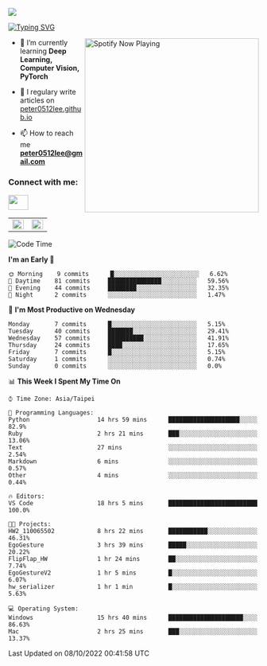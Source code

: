 ![](https://komarev.com/ghpvc/?username=peter0512lee&color=ff69b4)

[![Typing SVG](https://readme-typing-svg.herokuapp.com?color=F742BA&size=22&lines=Hi!+I'm+JYL)](https://git.io/typing-svg)

[<img src="https://spotify-now-playing.peter0512lee.vercel.app/api/spotify-playing" alt="Spotify Now Playing" width="350" align="right" />](https://open.spotify.com/user/21iyoswqgnkoe7peuesmqnhgy)

- 🌱 I’m currently learning **Deep Learning, Computer Vision, PyTorch**

- 📝 I regulary write articles on [peter0512lee.github.io](https://peter0512lee.github.io/)

- 📫 How to reach me **peter0512lee@gmail.com**

<h3 align="left">Connect with me:</h3>
<p align="left">
<a href="https://linkedin.com/in/jie-ying-li-b43a1416b" target="blank"><img align="center" src="https://raw.githubusercontent.com/rahuldkjain/github-profile-readme-generator/master/src/images/icons/Social/linked-in-alt.svg" height="30" width="40" /></a>
<!-- <a href="https://fb.com/peter0512lee" target="blank"><img align="center" src="https://raw.githubusercontent.com/rahuldkjain/github-profile-readme-generator/master/src/images/icons/Social/facebook.svg" alt="peter0512lee" height="30" width="40" /></a> -->
<!-- <a href="https://instagram.com/etiquette_ying" target="blank"><img align="center" src="https://raw.githubusercontent.com/rahuldkjain/github-profile-readme-generator/master/src/images/icons/Social/instagram.svg" alt="etiquette_ying" height="30" width="40" /></a> -->
<!-- <a href="https://medium.com/@peter0512lee" target="blank"><img align="center" src="https://raw.githubusercontent.com/rahuldkjain/github-profile-readme-generator/master/src/images/icons/Social/medium.svg" alt="@peter0512lee" height="30" width="40" /></a> -->
</p>

<table><tr><td valign="top" width="50%">

<img src="https://github-readme-stats.vercel.app/api?username=peter0512lee&hide_border=true&show_icons=true&locale=en" align="left" style="width: 100%" />

</td><td valign="top" width="50%">

<img src="https://github-readme-stats.vercel.app/api/top-langs?username=peter0512lee&hide_border=true&show_icons=true&locale=en&layout=compact" align="left" style="width: 100%" />

</td></tr></table>  

<!--START_SECTION:waka-->
![Code Time](http://img.shields.io/badge/Code%20Time-812%20hrs%207%20mins-blue)

**I'm an Early 🐤** 

```text
🌞 Morning    9 commits      █░░░░░░░░░░░░░░░░░░░░░░░░   6.62% 
🌆 Daytime    81 commits     ███████████████░░░░░░░░░░   59.56% 
🌃 Evening    44 commits     ████████░░░░░░░░░░░░░░░░░   32.35% 
🌙 Night      2 commits      ░░░░░░░░░░░░░░░░░░░░░░░░░   1.47%

```
📅 **I'm Most Productive on Wednesday** 

```text
Monday       7 commits      █░░░░░░░░░░░░░░░░░░░░░░░░   5.15% 
Tuesday      40 commits     ███████░░░░░░░░░░░░░░░░░░   29.41% 
Wednesday    57 commits     ██████████░░░░░░░░░░░░░░░   41.91% 
Thursday     24 commits     ████░░░░░░░░░░░░░░░░░░░░░   17.65% 
Friday       7 commits      █░░░░░░░░░░░░░░░░░░░░░░░░   5.15% 
Saturday     1 commits      ░░░░░░░░░░░░░░░░░░░░░░░░░   0.74% 
Sunday       0 commits      ░░░░░░░░░░░░░░░░░░░░░░░░░   0.0%

```


📊 **This Week I Spent My Time On** 

```text
⌚︎ Time Zone: Asia/Taipei

💬 Programming Languages: 
Python                   14 hrs 59 mins      ████████████████████░░░░░   82.9% 
Ruby                     2 hrs 21 mins       ███░░░░░░░░░░░░░░░░░░░░░░   13.06% 
Text                     27 mins             ░░░░░░░░░░░░░░░░░░░░░░░░░   2.54% 
Markdown                 6 mins              ░░░░░░░░░░░░░░░░░░░░░░░░░   0.57% 
Other                    4 mins              ░░░░░░░░░░░░░░░░░░░░░░░░░   0.44%

🔥 Editors: 
VS Code                  18 hrs 5 mins       █████████████████████████   100.0%

🐱‍💻 Projects: 
HW2_110065502            8 hrs 22 mins       ███████████░░░░░░░░░░░░░░   46.31% 
EgoGesture               3 hrs 39 mins       █████░░░░░░░░░░░░░░░░░░░░   20.22% 
FlipFlap_HW              1 hr 24 mins        ██░░░░░░░░░░░░░░░░░░░░░░░   7.74% 
EgoGestureV2             1 hr 5 mins         █░░░░░░░░░░░░░░░░░░░░░░░░   6.07% 
hw_serializer            1 hr 1 min          █░░░░░░░░░░░░░░░░░░░░░░░░   5.63%

💻 Operating System: 
Windows                  15 hrs 40 mins      █████████████████████░░░░   86.63% 
Mac                      2 hrs 25 mins       ███░░░░░░░░░░░░░░░░░░░░░░   13.37%

```


 Last Updated on 08/10/2022 00:41:58 UTC
<!--END_SECTION:waka-->


<!--
**peter0512lee/peter0512lee** is a ✨ _special_ ✨ repository because its `README.md` (this file) appears on your GitHub profile.

